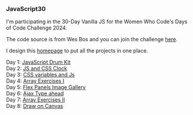 ### JavaScript30

I'm participating in the 30-Day Vanilla JS for the Women Who Code's Days of Code Challenge 2024.

The code source is from Wes Bos and you can join the challenge <a href="https://javascript30.com/" target="_blank">here</a>. <br>

I design this <a href="https://archeana.github.io/JS30/" target="_blank">homepage</a> to put all the projects in one place.

Day 1: <a href="https://archeana.github.io/JS30/Day_1/index.html" target="_blank">JavaScript Drum Kit</a><br>
Day 2: <a href="https://archeana.github.io/JS30/Day_2/index.html" target="_blank">JS and CSS Clock </a><br>
Day 3: <a href="https://archeana.github.io/JS30/Day_3/index.html" target="_blank">CSS variables and Js </a><br>
Day 4: <a href="https://archeana.github.io/JS30/Day_4/index.html" target="_blank">Array Exercises I </a><br>
Day 5: <a href="https://archeana.github.io/JS30/Day_5/index.html" target="_blank">Flex Panels Image Gallery </a><br>
Day 6: <a href="https://archeana.github.io/JS30/Day_6/index.html" target="_blank">Ajax Type ahead </a><br>
Day 7: <a href="https://archeana.github.io/JS30/Day_7/index.html" target="_blank">Array Exercises II</a><br>
Day 8: <a href="https://archeana.github.io/JS30/Day_8/index.html" target="_blank">Draw on Canvas </a><br>
